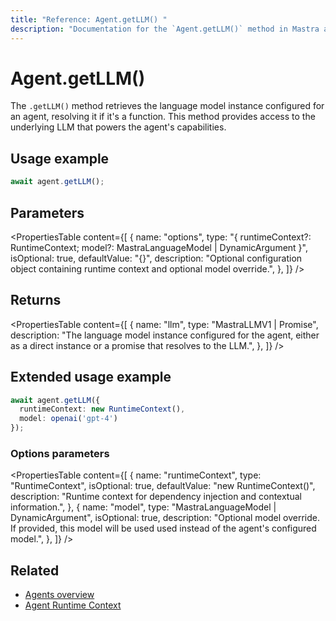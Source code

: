 ```yaml
---
title: "Reference: Agent.getLLM() "
description: "Documentation for the `Agent.getLLM()` method in Mastra agents, which retrieves the language model instance."
---
```


# Agent.getLLM()

The `.getLLM()` method retrieves the language model instance configured for an agent, resolving it if it's a function. This method provides access to the underlying LLM that powers the agent's capabilities.

## Usage example

```typescript copy
await agent.getLLM();
```

## Parameters

<PropertiesTable
  content={[
    {
      name: "options",
      type: "{ runtimeContext?: RuntimeContext; model?: MastraLanguageModel | DynamicArgument<MastraLanguageModel> }",
      isOptional: true,
      defaultValue: "{}",
      description: "Optional configuration object containing runtime context and optional model override.",
    },
  ]}
/>

## Returns

<PropertiesTable
  content={[
    {
      name: "llm",
      type: "MastraLLMV1 | Promise<MastraLLMV1>",
      description: "The language model instance configured for the agent, either as a direct instance or a promise that resolves to the LLM.",
    },
  ]}
/>

## Extended usage example

```typescript copy
await agent.getLLM({
  runtimeContext: new RuntimeContext(),
  model: openai('gpt-4')
});
```

### Options parameters

<PropertiesTable
  content={[
    {
      name: "runtimeContext",
      type: "RuntimeContext",
      isOptional: true,
      defaultValue: "new RuntimeContext()",
      description: "Runtime context for dependency injection and contextual information.",
    },
    {
      name: "model",
      type: "MastraLanguageModel | DynamicArgument<MastraLanguageModel>",
      isOptional: true,
      description: "Optional model override. If provided, this model will be used used instead of the agent's configured model.",
    },
  ]}
/>

## Related

- [Agents overview](../../docs/agents/overview.md)
- [Agent Runtime Context](../../docs/agents/runtime-context.md)
